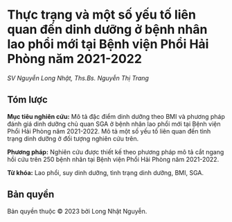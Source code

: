 # Thực trạng và một số yếu tố liên quan đến dinh dưỡng ở bệnh nhân lao phổi mới tại Bệnh viện Phổi Hải Phòng năm 2021-2022

_SV Nguyễn Long Nhật, Ths.Bs. Nguyễn Thị Trang_

## Tóm lược

**Mục tiêu nghiên cứu:** Mô tả đặc điểm dinh dưỡng theo BMI và phương pháp đánh giá dinh dưỡng chủ quan SGA ở bệnh nhân lao phổi mới tại Bệnh viện Phổi Hải Phòng năm 2021-2022. Mô tả một số yếu tố liên quan đến tình trạng dinh dưỡng ở đối tượng nghiên cứu trên.

**Phương pháp:** Nghiên cứu được thiết kế theo phương pháp mô tả cắt ngang hồi cứu trên 250 bệnh nhân tại Bệnh viện Phổi Hải Phòng năm 2021-2022.

**Từ khóa:** Lao phổi, suy dinh dưỡng, tình trạng dinh dưỡng, BMI, SGA.

###

## Bản quyền

Bản quyền thuộc &copy; 2023 bởi Long Nhật Nguyễn.
